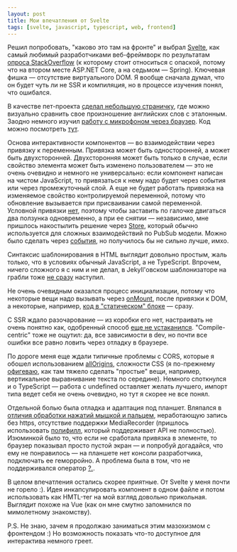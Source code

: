 ```yaml
---
layout: post
title: Мои впечатления от Svelte
tags: [svelte, javascript, typescript, web, frontend]
---
```

Решил попробовать, "каково это там на фронте" и выбрал [Svelte](https://svelte.dev), как самый любимый разработчиками веб-фреймворк по результатам [опроса StackOverflow](https://insights.stackoverflow.com/survey/2021#section-most-loved-dreaded-and-wanted-web-frameworks) (к которому стоит относиться с опаской, потому что на втором месте ASP.NET Core, а на седьмом — Spring). Ключевая фишка — отсутствие виртуального DOM. Я вообще сначала думал, что он будет чуть ли не SSR и компиляция, но в процессе изучения понял, что ошибался.

В качестве пет-проекта [сделал небольшую страничку](/kesha/), где можно визуально сравнить свое произношение английских слов с эталонным. Заодно немного изучил [работу с микрофоном через браузер](https://developer.mozilla.org/en-US/docs/Web/API/MediaStream_Recording_API/Recording_a_media_element). Код можно посмотреть [тут](https://ov7a.github.io/kesha/).

Основа интерактивности компонентов — во взаимодействии через привязку к переменным. Привязка может быть односторонней, а может быть двухсторонней. Двухсторонняя может быть только в случае, если свойство элемента может быть изменено пользователем — это не очень очевидно и немного не универсально: если компонент написан на чистом JavaScript, то привязаться к нему надо будет через события или через промежуточный слой. А еще не будет работать привязка на изменяемое свойство контролируемой переменной, потому что обновление вызывается при присваивании самой переменной. Условной привязки [нет](https://github.com/sveltejs/svelte/issues/4570), поэтому чтобы заставить по галочке двигаться два ползунка одновременно, а при ее снятии — независимо, мне пришлось накостылить решение через [Store](https://svelte.dev/docs#Store_contract), который обычно используется для сложных взаимодействий по PubSub модели. Можно было сделать через [события](https://svelte.dev/tutorial/component-events), но получилось бы не сильно лучше, имхо.

Синтаксис шаблонирования в HTML выглядит довольно простым, жаль только, что в условиях обычный JavaScript, а не TypeScript. Впрочем, ничего сложного я с ним и не делал, в Jekyll'овском шаблонизаторе на грабли тоже [не сразу](/2020/04/06/github-pages.html) наступил.

Не очень очевидным оказался процесс инициализации, потому что некоторые вещи надо вызывать через [onMount](https://svelte.dev/docs#onMount), после привязки к DOM, а некоторые, например, [код в "статическом" блоке](https://svelte.dev/docs#script_context_module) — сразу.

С SSR ждало разочарование — из коробки его нет, настраивать не очень понятно как, одобренный способ [еще не устаканился](https://svelte.dev/blog/whats-the-deal-with-sveltekit). "Compile-centric" тоже не ощутил: да, все зависимости в dev, но почти все ошибки все равно ловить через отладку в браузере.

По дороге меня еще ждали типичные проблемы с CORS, которые я обошел использованием [allOrigins](https://allorigins.win/), сложности CSS (я по-прежнему [офигеваю](/2020/05/03/css-impressions.html), как там тяжело сделать "простые" вещи, например, вертикальное выравнивание текста по середине). Немного споткнулся и о TypeScript — работа с undefined оставляет желать лучшего, импорт типа ведет себя не очень очевидно, но тут я скорее не все понял.

Отдельной болью была отладка и адаптация под планшет. Вляпался в [отличия обработки нажатий мышкой и пальцем](https://developer.mozilla.org/en-US/docs/Web/API/Touch_events/Supporting_both_TouchEvent_and_MouseEvent), неработающую запись без https, отсутствие поддержки MediaRecorder (пришлось использовать [полифилл](https://github.com/ai/audio-recorder-polyfill), который поддерживает API не полностью). Изюминкой было то, что если не сработала привязка в элементе, то браузер показывал просто пустой экран — и попробуй догадайся, что ему не понравилось — на планшете нет консоли разработчика, подключать ее геморройно. А проблема была в том, что не поддерживался оператор [?.](https://developer.mozilla.org/en-US/docs/Web/JavaScript/Reference/Operators/Optional_chaining).

В целом впечатления остались скорее приятные. От Svelte у меня почти не горело :). Идея инкапсулировать компонент в одном файле и потом использовать как HMTL-тег на мой взгляд довольно прикольная. Выглядит похоже на Vue (как он мне смутно запомнился по мимолетному знакомству).

P.S. Не знаю, зачем я продолжаю заниматься этим мазохизмом с фронтендом :) Но возможность показать что-то доступное для интерактива немного греет.

